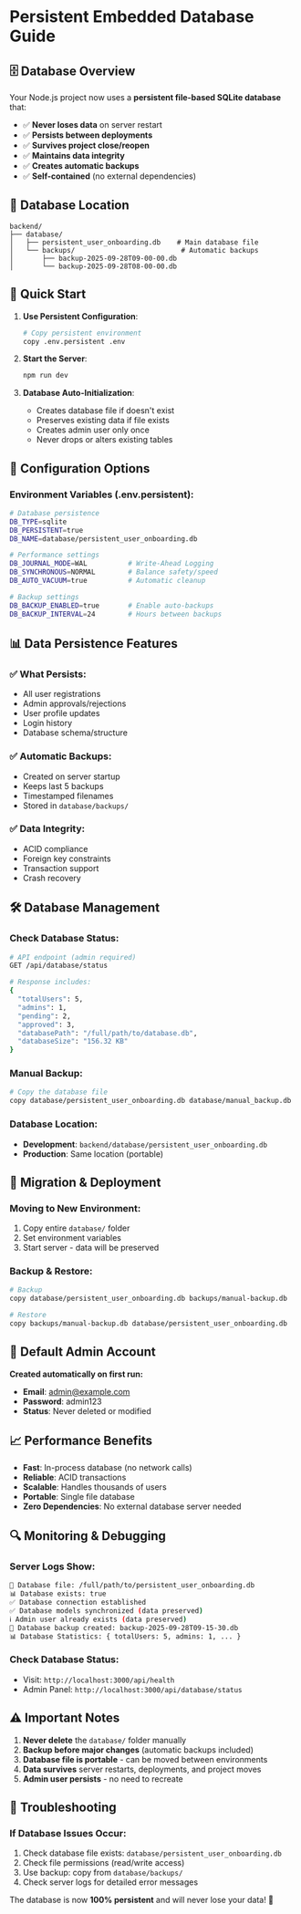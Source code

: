 # Persistent Embedded Database Guide

## 🗄️ **Database Overview**

Your Node.js project now uses a **persistent file-based SQLite database** that:
- ✅ **Never loses data** on server restart
- ✅ **Persists between deployments**
- ✅ **Survives project close/reopen**
- ✅ **Maintains data integrity**
- ✅ **Creates automatic backups**
- ✅ **Self-contained** (no external dependencies)

## 📁 **Database Location**

```
backend/
├── database/
│   ├── persistent_user_onboarding.db    # Main database file
│   └── backups/                          # Automatic backups
│       ├── backup-2025-09-28T09-00-00.db
│       └── backup-2025-09-28T08-00-00.db
```

## 🚀 **Quick Start**

1. **Use Persistent Configuration**:
   ```bash
   # Copy persistent environment
   copy .env.persistent .env
   ```

2. **Start the Server**:
   ```bash
   npm run dev
   ```

3. **Database Auto-Initialization**:
   - Creates database file if doesn't exist
   - Preserves existing data if file exists
   - Creates admin user only once
   - Never drops or alters existing tables

## 🔧 **Configuration Options**

### Environment Variables (.env.persistent):
```bash
# Database persistence
DB_TYPE=sqlite
DB_PERSISTENT=true
DB_NAME=database/persistent_user_onboarding.db

# Performance settings
DB_JOURNAL_MODE=WAL          # Write-Ahead Logging
DB_SYNCHRONOUS=NORMAL        # Balance safety/speed
DB_AUTO_VACUUM=true          # Automatic cleanup

# Backup settings
DB_BACKUP_ENABLED=true       # Enable auto-backups
DB_BACKUP_INTERVAL=24        # Hours between backups
```

## 📊 **Data Persistence Features**

### ✅ **What Persists**:
- All user registrations
- Admin approvals/rejections
- User profile updates
- Login history
- Database schema/structure

### ✅ **Automatic Backups**:
- Created on server startup
- Keeps last 5 backups
- Timestamped filenames
- Stored in `database/backups/`

### ✅ **Data Integrity**:
- ACID compliance
- Foreign key constraints
- Transaction support
- Crash recovery

## 🛠️ **Database Management**

### **Check Database Status**:
```bash
# API endpoint (admin required)
GET /api/database/status

# Response includes:
{
  "totalUsers": 5,
  "admins": 1,
  "pending": 2,
  "approved": 3,
  "databasePath": "/full/path/to/database.db",
  "databaseSize": "156.32 KB"
}
```

### **Manual Backup**:
```bash
# Copy the database file
copy database/persistent_user_onboarding.db database/manual_backup.db
```

### **Database Location**:
- **Development**: `backend/database/persistent_user_onboarding.db`
- **Production**: Same location (portable)

## 🔄 **Migration & Deployment**

### **Moving to New Environment**:
1. Copy entire `database/` folder
2. Set environment variables
3. Start server - data will be preserved

### **Backup & Restore**:
```bash
# Backup
copy database/persistent_user_onboarding.db backups/manual-backup.db

# Restore
copy backups/manual-backup.db database/persistent_user_onboarding.db
```

## 🎯 **Default Admin Account**

**Created automatically on first run:**
- **Email**: admin@example.com
- **Password**: admin123
- **Status**: Never deleted or modified

## 📈 **Performance Benefits**

- **Fast**: In-process database (no network calls)
- **Reliable**: ACID transactions
- **Scalable**: Handles thousands of users
- **Portable**: Single file database
- **Zero Dependencies**: No external database server needed

## 🔍 **Monitoring & Debugging**

### **Server Logs Show**:
```bash
📁 Database file: /full/path/to/persistent_user_onboarding.db
📊 Database exists: true
✅ Database connection established
✅ Database models synchronized (data preserved)
ℹ️ Admin user already exists (data preserved)
💾 Database backup created: backup-2025-09-28T09-15-30.db
📊 Database Statistics: { totalUsers: 5, admins: 1, ... }
```

### **Check Database Status**:
- Visit: `http://localhost:3000/api/health`
- Admin Panel: `http://localhost:3000/api/database/status`

## ⚠️ **Important Notes**

1. **Never delete** the `database/` folder manually
2. **Backup before major changes** (automatic backups included)
3. **Database file is portable** - can be moved between environments
4. **Data survives** server restarts, deployments, and project moves
5. **Admin user persists** - no need to recreate

## 🚨 **Troubleshooting**

### **If Database Issues Occur**:
1. Check database file exists: `database/persistent_user_onboarding.db`
2. Check file permissions (read/write access)
3. Use backup: copy from `database/backups/`
4. Check server logs for detailed error messages

The database is now **100% persistent** and will never lose your data! 🎉